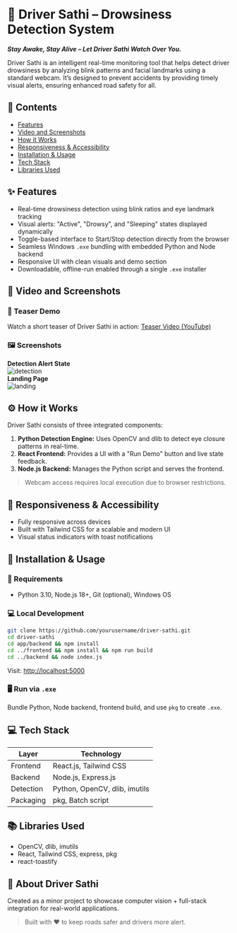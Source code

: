 
# 🚗 Driver Sathi – Drowsiness Detection System  
**_Stay Awake, Stay Alive – Let Driver Sathi Watch Over You._**

Driver Sathi is an intelligent real-time monitoring tool that helps detect driver drowsiness by analyzing blink patterns and facial landmarks using a standard webcam. It’s designed to prevent accidents by providing timely visual alerts, ensuring enhanced road safety for all.

## 📑 Contents
- [Features](#features)
- [Video and Screenshots](#video-and-screenshots)
- [How it Works](#how-it-works)
- [Responsiveness & Accessibility](#responsiveness--accessibility)
- [Installation & Usage](#installation--usage)
- [Tech Stack](#tech-stack)
- [Libraries Used](#libraries-used)

## ✨ Features
- Real-time drowsiness detection using blink ratios and eye landmark tracking  
- Visual alerts: "Active", "Drowsy", and "Sleeping" states displayed dynamically  
- Toggle-based interface to Start/Stop detection directly from the browser  
- Seamless Windows `.exe` bundling with embedded Python and Node backend  
- Responsive UI with clean visuals and demo section  
- Downloadable, offline-run enabled through a single `.exe` installer

## 🎥 Video and Screenshots
### 🔗 Teaser Demo  
Watch a short teaser of Driver Sathi in action: [Teaser Video (YouTube)](https://example.com)  

### 🖼️ Screenshots  
**Detection Alert State**  
![detection](assets/screenshot-detection.png)  
**Landing Page**  
![landing](assets/screenshot-landing.png)  

## ⚙️ How it Works
Driver Sathi consists of three integrated components:
1. **Python Detection Engine:** Uses OpenCV and dlib to detect eye closure patterns in real-time.
2. **React Frontend:** Provides a UI with a "Run Demo" button and live state feedback.
3. **Node.js Backend:** Manages the Python script and serves the frontend.

> Webcam access requires local execution due to browser restrictions.

## 📱 Responsiveness & Accessibility
- Fully responsive across devices  
- Built with Tailwind CSS for a scalable and modern UI  
- Visual status indicators with toast notifications

## 🧪 Installation & Usage
### 🔧 Requirements
- Python 3.10, Node.js 18+, Git (optional), Windows OS

### 💻 Local Development
```bash
git clone https://github.com/yourusername/driver-sathi.git
cd driver-sathi
cd app/backend && npm install
cd ../frontend && npm install && npm run build
cd ../backend && node index.js
```
Visit: [http://localhost:5000](http://localhost:5000)

### 🖥️ Run via `.exe`
Bundle Python, Node backend, frontend build, and use `pkg` to create `.exe`.

## 💻 Tech Stack
| Layer     | Technology                    |
|-----------|-------------------------------|
| Frontend  | React.js, Tailwind CSS        |
| Backend   | Node.js, Express.js           |
| Detection | Python, OpenCV, dlib, imutils |
| Packaging | pkg, Batch script             |

## 📚 Libraries Used
- OpenCV, dlib, imutils
- React, Tailwind CSS, express, pkg
- react-toastify

## 👥 About Driver Sathi
Created as a minor project to showcase computer vision + full-stack integration for real-world applications.

> Built with ❤️ to keep roads safer and drivers more alert.
